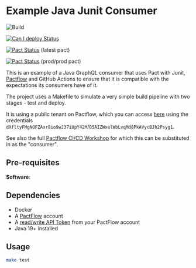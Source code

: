 # Example Java Junit Consumer

![Build](https://github.com/pactflow/example-consumer-java-junit/workflows/Build/badge.svg)

[![Can I deploy Status](https://test.pactflow.io/pacticipants/pactflow-example-consumer-java-junit/branches/master/latest-version/can-i-deploy/to-environment/production/badge.svg)](https://test.pactflow.io/overview/provider/pactflow-example-consumer-java-graphql/consumer/pactflow-example-consumer-java-junit)

[![Pact Status](https://test.pactflow.io/pacts/provider/pactflow-example-consumer-java-graphql/consumer/pactflow-example-consumer-java-junit/latest/badge.svg)](https://test.pactflow.io/pacts/provider/pactflow-example-consumer-java-graphql/consumer/pactflow-example-consumer-java-junit/latest) (latest pact)

[![Pact Status](https://test.pactflow.io/pacts/provider/pactflow-example-consumer-java-graphql/consumer/pactflow-example-consumer-java-junit/latest/prod/badge.svg)](https://test.pactflow.io/pacts/provider/pactflow-example-consumer-java-graphql/consumer/pactflow-example-consumer-java-junit/latest/prod) (prod/prod pact)

This is an example of a Java GraphQL consumer that uses Pact with Junit, [Pactflow](https://pactflow.io) and GitHub Actions to ensure that it is compatible with the expectations its consumers have of it.

The project uses a Makefile to simulate a very simple build pipeline with two stages - test and deploy.

It is using a public tenant on Pactflow, which you can access [here](https://test.pactflow.io) using the credentials `dXfltyFMgNOFZAxr8io9wJ37iUpY42M`/`O5AIZWxelWbLvqMd8PkAVycBJh2Psyg1`.

See also the full [Pactflow CI/CD Workshop](https://docs.pactflow.io/docs/workshops/ci-cd) for which this can be substituted in as the "consumer".

## Pre-requisites

**Software**:

## Dependencies

- Docker
- A [PactFlow](https://pactflow.io) account
- A [read/write API Token](https://docs.pactflow.io/#configuring-your-api-token) from your PactFlow account
- Java 19+ installed

## Usage

```sh
make test
```